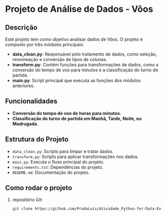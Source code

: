 # Projeto de Análise de Dados - Vôos

## Descrição

Este projeto tem como objetivo analisar dados de Vôos. O projeto é composto por três módulos principais:
- **data_clean.py**: Responsável pelo tratamento de dados, como seleção, renomeação e conversão de tipos de colunas.
- **transform.py**: Contém funções para transformações de dados, como a conversão do tempo de voo para minutos e a classificação do turno de partida.
- **main.py**: Script principal que executa as funções dos módulos anteriores.

## Funcionalidades

- **Conversão do tempo de voo de horas para minutos.**
- **Classificação do turno de partida em Manhã, Tarde, Noite, ou Madrugada.**

## Estrutura do Projeto

- `data_clean.py`: Scripts para limpar e tratar dados.
- `transform.py`: Scripts para aplicar transformações nos dados.
- `main.py`: Executa o fluxo principal do projeto.
- `requirements.txt`: Dependências do projeto.
- `README.md`: Documentação do projeto.

## Como rodar o projeto

1. repositório Git:
   ```bash
   git clone https://github.com/PradaLuis/Atividade_Python-for-Data-Engineer_Luis-Enrique-A-Prada.git
